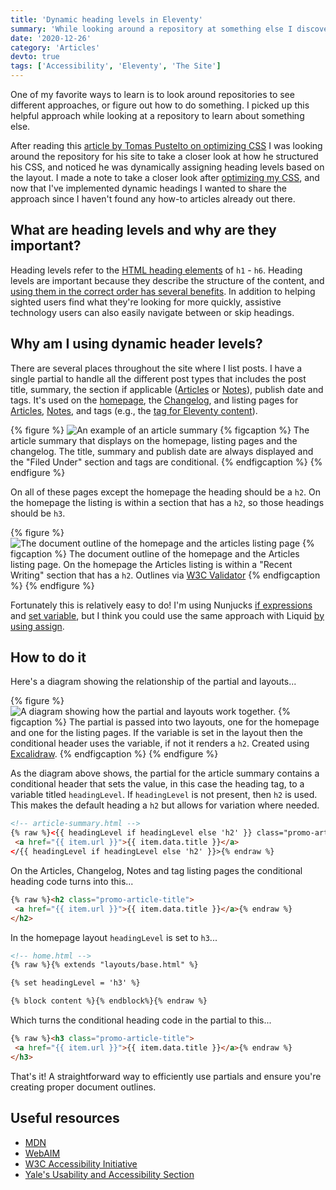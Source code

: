 ```yaml
---
title: 'Dynamic heading levels in Eleventy'
summary: 'While looking around a repository at something else I discovered this clever approach.'
date: '2020-12-26'
category: 'Articles'
devto: true
tags: ['Accessibility', 'Eleventy', 'The Site']
---
```


One of my favorite ways to learn is to look around repositories to see different approaches, or figure out how to do something. I picked up this helpful approach while looking at a repository to learn about something else.

After reading this [article by Tomas Pustelto on optimizing CSS](https://pustelto.com/blog/optimizing-css-for-faster-page-loads/) I was looking around the repository for his site to take a closer look at how he structured his CSS, and noticed he was dynamically assigning heading levels based on the layout. I made a note to take a closer look after [optimizing my CSS](/articles/manually-splitting-css-files-in-eleventy/), and now that I've implemented dynamic headings I wanted to share the approach since I haven't found any how-to articles already out there.

## What are heading levels and why are they important?
Heading levels refer to the [HTML heading elements](https://developer.mozilla.org/en-US/docs/Web/HTML/Element/Heading_Elements) of ```h1``` - ```h6```. Heading levels are important because they describe the structure of the content, and [using them in the correct order has several benefits](https://usability.yale.edu/web-accessibility/articles/headings#benefits). In addition to helping sighted users find what they're looking for more quickly, assistive technology users can also easily navigate between or skip headings.


## Why am I using dynamic header levels?
There are several places throughout the site where I list posts. I have a single partial to handle all the different post types that includes the post title, summary, the section if applicable ([Articles](/articles/) or [Notes](/notes/)), publish date and tags. It's used on the [homepage](/), the [Changelog](/changelog/), and listing pages for [Articles](/articles/), [Notes](/notes/), and tags (e.g., the [tag for Eleventy content](/tag/eleventy/)).

{% figure %}
  <picture>
    <source srcset="/img/article-summary.avif" type="image/avif">
    <source srcset="/img/article-summary.webp" type="image/webp">
    <img src="/img/article-summary.png" alt="An example of an article summary" loading="lazy" />
  </picture>
  {% figcaption %}
    The article summary that displays on the homepage, listing pages and the changelog. The title, summary and publish date are always displayed and the "Filed Under" section and tags are conditional.
  {% endfigcaption %}
{% endfigure %}

On all of these pages except the homepage the heading should be a ```h2```. On the homepage the listing is within a section that has a ```h2```, so those headings should be ```h3```.

{% figure %}
  <picture>
    <source srcset="/img/document-outline.avif" type="image/avif">
    <source srcset="/img/document-outline.webp" type="image/webp">
    <img src="/img/document-outline.png" alt="The document outline of the homepage and the articles listing page" loading="lazy" />
  </picture>
  {% figcaption %}
    The document outline of the homepage and the Articles listing page. On the homepage the Articles listing is within a "Recent Writing" section that has a ```h2```. Outlines via <a href="https://validator.w3.org/">W3C Validator</a>
  {% endfigcaption %}
{% endfigure %}

Fortunately this is relatively easy to do! I'm using Nunjucks [if expressions](https://mozilla.github.io/nunjucks/templating.html#if-expression) and [set variable](https://mozilla.github.io/nunjucks/templating.html#set), but I think you could use the same approach with Liquid [by using assign](https://shopify.github.io/liquid/tags/variable/).

## How to do it
Here's a diagram showing the relationship of the partial and layouts...

{% figure %}
  <picture>
    <source srcset="/img/dynamic-headers-template-structure.avif" type="image/avif">
    <source srcset="/img/dynamic-headers-template-structure.webp" type="image/webp">
    <img src="/img/dynamic-headers-template-structure.png" alt="A diagram showing how the partial and layouts work together." loading="lazy" />
  </picture>
  {% figcaption %}
    The partial is passed into two layouts, one for the homepage and one for the listing pages. If the variable is set in the layout then the conditional header uses the variable, if not it renders a ```h2```. Created using <a href="https://excalidraw.com/">Excalidraw</a>.
  {% endfigcaption %}
{% endfigure %}

As the diagram above shows, the partial for the article summary contains a conditional header that sets the value, in this case the heading tag, to a variable titled ```headingLevel```. If ```headingLevel``` is not present, then ```h2``` is used. This makes the default heading a ```h2``` but allows for variation where needed.

```html
<!-- article-summary.html -->
{% raw %}<{{ headingLevel if headingLevel else 'h2' }} class="promo-article-title">
 <a href="{{ item.url }}">{{ item.data.title }}</a>
</{{ headingLevel if headingLevel else 'h2' }}>{% endraw %}
```

On the Articles, Changelog, Notes and tag listing pages the conditional heading code turns into this...

```html
{% raw %}<h2 class="promo-article-title">
 <a href="{{ item.url }}">{{ item.data.title }}</a>{% endraw %}
</h2>
```

In the homepage layout ```headingLevel``` is set to ```h3```...

```html
<!-- home.html -->
{% raw %}{% extends "layouts/base.html" %}

{% set headingLevel = 'h3' %}

{% block content %}{% endblock%}{% endraw %}
```

Which turns the conditional heading code in the partial to this...

```html
{% raw %}<h3 class="promo-article-title">
 <a href="{{ item.url }}">{{ item.data.title }}</a>{% endraw %}
</h3>
```

That's it! A straightforward way to efficiently use partials and ensure you're creating proper document outlines.


## Useful resources
* [MDN](https://developer.mozilla.org/en-US/docs/Web/HTML/Element/Heading_Elements)
* [WebAIM](https://webaim.org/techniques/semanticstructure/#headings)
* [W3C Accessibility Initiative](https://www.w3.org/WAI/tutorials/page-structure/headings/)
* [Yale's Usability and Accessibility Section](https://usability.yale.edu/web-accessibility/articles/headings)
